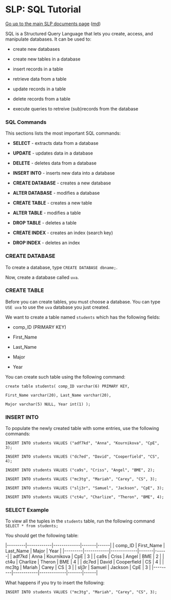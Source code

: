 SLP: SQL Tutorial
=======================

[Go up to the main SLP documents page](index.html) ([md](index.md))

SQL is a Structured Query Language that lets you create, access, and manipulate databases. It can be used to:

- create new databases

- create new tables in a database

- insert records in a table

- retrieve data from a table

- update records in a table

- delete records from a table

- execute queries to retreive (sub)records from the database

### SQL Commands ###

This sections lists the most important SQL commands:

- __SELECT__ - extracts data from a database
	
- __UPDATE__ - updates data in a database
	
- __DELETE__ - deletes data from a database
	
- __INSERT INTO__ - inserts new data into a database
	
- __CREATE DATABASE__ - creates a new database
	
- __ALTER DATABASE__ - modifies a database
	
- __CREATE TABLE__ - creates a new table
	
- __ALTER TABLE__ - modifies a table
	
- __DROP TABLE__ - deletes a table
	
- __CREATE INDEX__ - creates an index (search key)
	
- __DROP INDEX__ - deletes an index
	
	
### CREATE DATABASE ###

To create a database, type `CREATE DATABASE dbname;`. 

Now, create a database called `uva`.

### CREATE TABLE ###

Before you can create tables, you must choose a database. You can type `USE uva` to use the `uva` database you just created.

We want to create a table named `students` which has the following fields:

- comp_ID (PRIMARY KEY)

- First_Name

- Last_Name

- Major

- Year

You can create such table using the following command:

```
create table students( comp_ID varchar(6) PRIMARY KEY,

First_Name varchar(20), Last_Name varchar(20), 

Major varchar(5) NULL, Year int(1) );
```

### INSERT INTO ###

To populate the newly created table with some entries, use the following commands:

```
INSERT INTO students VALUES ("adf7kd", "Anna", "Kournikova", "CpE", 3);

INSERT INTO students VALUES ("dc7ed", "David", "Cooperfield", "CS", 4);

INSERT INTO students VALUES ("ca9s", "Criss", "Angel", "BME", 2);

INSERT INTO students VALUES ("mc3tg", "Mariah", "Carey", "CS", 3);

INSERT INTO students VALUES ("slj3r", "Samuel", "Jackson", "CpE", 3);

INSERT INTO students VALUES ("ct4u", "Charlize", "Theron", "BME", 4);
```

### SELECT Example ###

To view all the tuples in the `students` table, run the following command
`SELECT * from students;`

You should get the following table:

|---------|------------|-------------|-------|------|
| comp_ID | First_Name | Last_Name   | Major | Year |
|---------|------------|-------------|-------|------|
| adf7kd  | Anna       | Kournikova  | CpE   |    3 |
| ca9s    | Criss      | Angel       | BME   |    2 |
| ct4u    | Charlize   | Theron      | BME   |    4 |
| dc7ed   | David      | Cooperfield | CS    |    4 |
| mc3tg   | Mariah     | Carey       | CS    |    3 |
| slj3r   | Samuel     | Jackson     | CpE   |    3 |
|---------|------------|-------------|-------|------|


What happens if you try to insert the following:

`INSERT INTO students VALUES ("mc3tg", "Mariah", "Carey", "CS", 3);`

